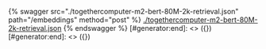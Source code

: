 [#generator:start]: <> ({ "template": "openapi" })
[#generator:start]: <> ({ "template": "openapi" })
{% swagger src="./togethercomputer-m2-bert-80M-2k-retrieval.json" path="/embeddings" method="post" %}
[./togethercomputer-m2-bert-80M-2k-retrieval.json](./togethercomputer-m2-bert-80M-2k-retrieval.json)
{% endswagger %}
[#generator:end]: <> ({})
[#generator:end]: <> ({})
